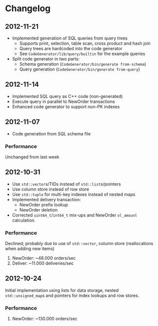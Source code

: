 # Changelog

## 2012-11-21

 * Implemented generation of SQL queries from query trees
   * Supports print, selection, table scan, cross product and hash join
   * Query trees are hardcoded into the code generator
   * See `CodeGenerator/lib/query/builtin` for the example queries
 * Split code generator in two parts:
   * Schema generation (`CodeGenerator/bin/generate from-schema`)
   * Query generation (`CodeGenerator/bin/generate from-query`)

## 2012-11-14

 * Implemented SQL query as C++ code (non-generated)
 * Execute query in parallel to NewOrder transactions
 * Enhanced code generator to support non-PK indexes

## 2012-11-07

 * Code generation from SQL schema file

### Performance

Unchanged from last week

## 2012-10-31

 * Use `std::vector`s/TIDs instead of `std::list`s/pointers
 * Use column store instead of row store
 * Use `std::tuple` for multi-key indexes instead of nested maps
 * Implemented delivery transaction:
   * NewOrder prefix lookup
   * NewOrder deletion
 * Corrected `uint64_t`/`int64_t` mix-ups and NewOrder `ol_amount` calculation.

### Performance

Declined; probably due to use of `std::vector`, column store (reallocations when adding new items)

 1. NewOrder: ~48.000 orders/sec
 1. Deliver: ~11.000 deliveries/sec

## 2012-10-24

Initial implementation using lists for data storage, nested `std::unsigned_map`s and pointers for index lookups and row stores.

### Performance

 1. NewOrder: ~130.000 orders/sec
